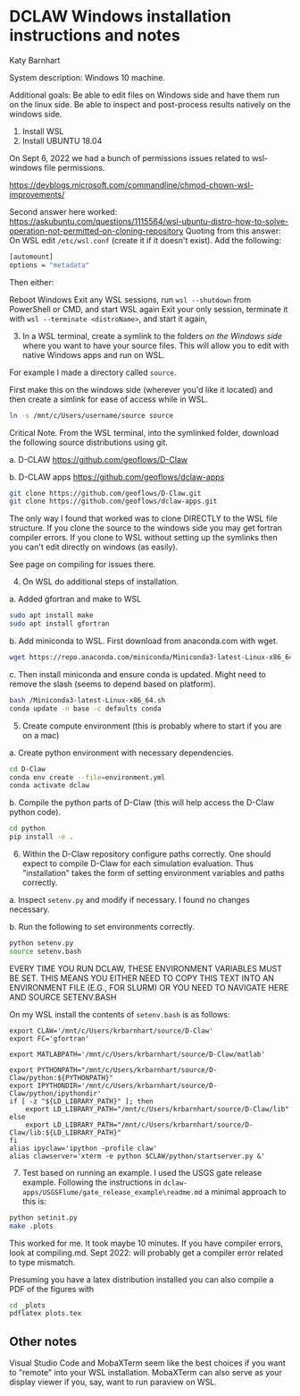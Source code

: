 # DCLAW Windows installation instructions and notes
Katy Barnhart

System description: Windows 10 machine.

Additional goals: Be able to edit files on Windows side and have them run on the linux side. Be able to inspect and post-process results natively on the windows side.

1. Install WSL
2. Install UBUNTU 18.04

On Sept 6, 2022 we had a bunch of permissions issues related to wsl-windows file permissions.

https://devblogs.microsoft.com/commandline/chmod-chown-wsl-improvements/

Second answer here worked:
https://askubuntu.com/questions/1115564/wsl-ubuntu-distro-how-to-solve-operation-not-permitted-on-cloning-repository Quoting from this answer:
On WSL edit `/etc/wsl.conf` (create it if it doesn't exist). Add the following:

```bash
[automount]
options = "metadata"
```
  Then either:

  Reboot Windows
  Exit any WSL sessions, run `wsl --shutdown` from PowerShell or CMD, and start WSL again
  Exit your only session, terminate it with `wsl --terminate <distroName>`, and start it again,

3. In a WSL terminal, create a symlink to the folders _on the Windows side_ where you want to have your source files. This will allow you to edit with native Windows apps and run on WSL.

  For example I made a directory called `source`.

  First make this on the windows side (wherever you'd like it located) and then create a simlink for ease of access while in WSL.

  ```bash
  ln -s /mnt/c/Users/username/source source
  ```

  Critical Note. From the WSL terminal, into the symlinked folder, download the following source distributions using git.

  a. D-CLAW https://github.com/geoflows/D-Claw

  b. D-CLAW apps https://github.com/geoflows/dclaw-apps

  ```bash
  git clone https://github.com/geoflows/D-Claw.git
  git clone https://github.com/geoflows/dclaw-apps.git
  ```

  The only way I found that worked was to clone DIRECTLY to the WSL file structure. If you clone the source to the windows side you may get fortran compiler errors. If you clone to WSL without setting up the symlinks then you can't edit directly on windows (as easily).

  See page on compiling for issues there.

4. On WSL do additional steps of installation.

  a. Added gfortran and make to WSL
  ```bash
  sudo apt install make
  sudo apt install gfortran
  ```

  b. Add miniconda to WSL. First download from anaconda.com with wget.
  ```bash
  wget https://repo.anaconda.com/miniconda/Miniconda3-latest-Linux-x86_64.sh
  ```

  c. Then install miniconda and ensure conda is updated. Might need to remove the slash (seems to depend based on platform).
  ```bash
  bash /Miniconda3-latest-Linux-x86_64.sh
  conda update -n base -c defaults conda
  ```

5. Create compute environment (this is probably where to start if you are on a mac)

  a. Create python environment with necessary dependencies.
  ```bash
  cd D-Claw
  conda env create --file=environment.yml
  conda activate dclaw
  ```

  b. Compile the python parts of D-Claw (this will help access the D-Claw python code).

  ```bash
  cd python
  pip install -e .
  ```

6. Within the D-Claw repository configure paths correctly. One should expect to compile D-Claw for each simulation evaluation. Thus "installation" takes the form of setting environment variables and paths correctly.

  a. Inspect `setenv.py` and modify if necessary. I found no changes necessary.

  b. Run the following to set environments correctly.

  ```bash
  python setenv.py
  source setenv.bash
  ```


  EVERY TIME YOU RUN DCLAW, THESE ENVIRONMENT VARIABLES MUST BE SET. THIS MEANS YOU EITHER NEED TO COPY THIS TEXT INTO AN ENVIRONMENT FILE (E.G., FOR SLURM) OR YOU NEED TO NAVIGATE HERE AND SOURCE SETENV.BASH


  On my WSL install the contents of `setenv.bash` is as follows:
  ```
  export CLAW='/mnt/c/Users/krbarnhart/source/D-Claw'
  export FC='gfortran'

  export MATLABPATH='/mnt/c/Users/krbarnhart/source/D-Claw/matlab'

  export PYTHONPATH="/mnt/c/Users/krbarnhart/source/D-Claw/python:${PYTHONPATH}"
  export IPYTHONDIR='/mnt/c/Users/krbarnhart/source/D-Claw/python/ipythondir'
  if [ -z "${LD_LIBRARY_PATH}" ]; then
      export LD_LIBRARY_PATH="/mnt/c/Users/krbarnhart/source/D-Claw/lib"
  else
      export LD_LIBRARY_PATH="/mnt/c/Users/krbarnhart/source/D-Claw/lib:${LD_LIBRARY_PATH}"
  fi
  alias ipyclaw='ipython -profile claw'
  alias clawserver='xterm -e python $CLAW/python/startserver.py &'
```

7. Test based on running an example. I used the USGS gate release example. Following the instructions in  ``dclaw-apps/USGSFlume/gate_release_example\readme.md`` a minimal approach to this is:

  ```bash
  python setinit.py
  make .plots
  ```

  This worked for me. It took maybe 10 minutes. If you have compiler errors, look at compiling.md.
  Sept 2022: will probably get a compiler error related to type mismatch. 

  Presuming you have a latex distribution installed you can also compile a PDF of the figures with

  ```bash
  cd _plots
  pdflatex plots.tex
  ```

## Other notes

Visual Studio Code and MobaXTerm seem like the best choices if you want to "remote" into your WSL installation. MobaXTerm can also serve as your display viewer if you, say, want to run paraview on WSL.
